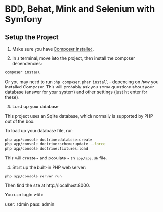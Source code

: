 # BDD, Behat, Mink and Selenium with Symfony

## Setup the Project

1. Make sure you have [Composer installed](https://getcomposer.org/).

2. In a terminal, move into the project, then install the composer dependencies:

```bash
composer install
```

Or you may need to run `php composer.phar install` - depending on *how*
you installed Composer. This will probably ask you some questions
about your database (answer for your system) and other settings
(just hit enter for these).

3. Load up your database

This project uses an Sqlite database, which normally is supported by PHP
out of the box.

To load up your database file, run:

```bash
php app/console doctrine:database:create
php app/console doctrine:schema:update --force
php app/console doctrine:fixtures:load
```

This will create - and populate - an `app/app.db` file.

4. Start up the built-in PHP web server:

```bash
php app/console server:run
```

Then find the site at http://localhost:8000.

You can login with:

user: admin
pass: admin

